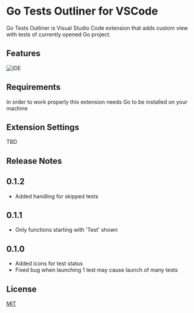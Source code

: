 # Go Tests Outliner for VSCode

Go Tests Outliner is Visual Studio Code extension that adds custom view with tests of currently opened Go project.

## Features

![IDE](https://media.giphy.com/media/3oKIPi6vvVKHSkvFJK/giphy.gif)

## Requirements

In order to work properly this extension needs Go to be installed on your machine

## Extension Settings

TBD

## Release Notes

## 0.1.2
- Added handling for skipped tests

## 0.1.1
- Only functions starting with 'Test' shown

## 0.1.0
- Added icons for test status
- Fixed bug when launching 1 test may cause launch of many tests

## License

[MIT](LICENSE)
